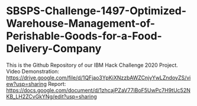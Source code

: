 # SBSPS-Challenge-1497-Optimized-Warehouse-Management-of-Perishable-Goods-for-a-Food-Delivery-Company
This is the Github Repository of our IBM Hack Challenge 2020 Project.                                  
Video Demonstration: https://drive.google.com/file/d/1QFjao3YpKiXNzzbAWZCnjyYwLZndoyZS/view?usp=sharing                                                                      Report: https://docs.google.com/document/d/1zhcajPZaV77iBoF5UwPc7H9tUc52NKB_LH2ZCvGkYNg/edit?usp=sharing
